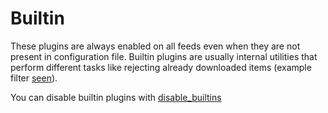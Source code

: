 # Builtin

These plugins are always enabled on all feeds even when they are not present in configuration file. Builtin plugins are usually internal utilities that perform different tasks like rejecting already downloaded items (example filter [seen](/Plugins/seen)).

You can disable builtin plugins with [disable_builtins](/Plugins/disable_builtins)